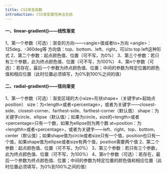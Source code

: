 ```yaml
---
title: CSS渐变函数
introduction: CSS渐变属性用法总结
---
```


#### 一、linear-gradient()——线性渐变
1、第一个参数（可选）：渐变的方向——&lt;angle&gt;值或者to+方向
&lt;angle&gt;：125deg、-360deg等
方向值：top、bottom、left、right。可以to top left这种形式
2、第二个参数：起点颜色值、位置（可不写，为0%）
3、第三个参数：若只有三个参数，此为终点颜色值、位置（可不写，为100%）
4、第n个参数（可选）：若存在，最后一个参数为终点颜色值、位置；中间的参数为特定位置的颜色值和相应位置（此时位置必须填写，为0%到100%之间的值）

#### 二、radial-gradient()——径向渐变
1、第一个参数（可选）：渐变区域的大小size+形状shape+（关键字at+起始点position）
size：为&lt;length&gt;或者&lt;percentage&gt;，或者为关键字——closest-side、closest-corner、farthest-side、farthest-corner（默认值）
shape：为关键字circle、ellipse（默认值）；如果为circle，size的&lt;length&gt;或者&lt;percentage&gt;只有一个数，如果为ellipse则为两个数
at+position：为&lt;lengthh&gt;或者&lt;percentage&gt;，或者为关键字——left、right、top、bottom、center（默认值）；如果shape值为circle或者size只有一个值，position也只有一个值，如果shape值为ellipse或者size有两个值，position需要两个值
2、第二个参数：起点颜色值、位置（可不写，为0%）
3、第三个参数：若只有三个参数，此为终点颜色值、位置（可不写，为100%）
4、第n个参数（可选）：若存在，最后一个参数为终点颜色值、位置；中间的参数为特定位置的颜色值和相应位置（此时位置必须填写，为0%到100%之间的值）
